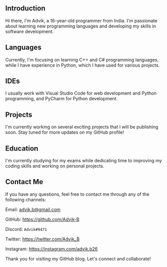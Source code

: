 ## Introduction

Hi there, I'm Advik, a 16-year-old programmer from India. I'm passionate about learning new programming languages and developing my skills in software development.

## Languages

Currently, I'm focusing on learning C++ and C# programming languages, while I have experience in Python, which I have used for various projects.

## IDEs

I usually work with Visual Studio Code for web development and Python programming, and PyCharm for Python development.

## Projects

I'm currently working on several exciting projects that I will be publishing soon. Stay tuned for more updates on my GitHub profile!

## Education

I'm currently studying for my exams while dedicating time to improving my coding skills and working on personal projects.

## Contact Me

If you have any questions, feel free to contact me through any of the following channels:

Email: advik.b@gmail.com

GitHub: https://github.com/Advik-B

Discord: `Advik#9471`

Twitter: https://twitter.com/Advik_B

Instagram: https://instagram.com/advik.b26

Thank you for visiting my GitHub blog. Let's connect and collaborate!